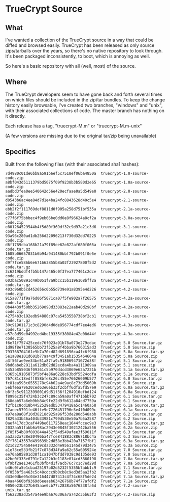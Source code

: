 # TrueCrypt Source

## What

I've wanted a collection of the TrueCrypt source in a way that could be
diffed and browsed easily. TrueCrypt has been released as only source 
zips/tarballs over the years, so there's no native repository to look
through. It's been packaged inconsistently, to boot, which is annoying
as well.

So here's a basic repository with all (well, most) of the source.


## Where

The TrueCrypt developers seem to have gone back and forth several times
on which files should be included in the zip/tar bundles. To keep the
change history easily browsable, I've created two branches, "windows" and
"unix", with their associated collections of code. The master branch has
nothing on it directly.

Each release has a tag, "truecrypt-M.m" or "truecrypt-M.m-unix"

(A few versions are missing due to the original tar/zip being unavailable)


## Specifics

Built from the following files (with their associated sha1 hashes):

    7d4980c01de6bb8a591b6ef5c7518ef06ba4850a  truecrypt-1.0-source-code.zip
    a8bf043d5111379bd5075f09f9238b3b580d2e65  truecrypt-1.0a-source-code.zip
    aadbd3fea0ee540642d56e420ecfaae0a5d549e0  truecrypt-2.0-source-code.zip
    d0543b6ac4ee84d7d1e4ba24fc8843628d40c5e4  truecrypt-2.1-source-code.zip
    ebb2f2f111769def8811d0f905a258d751bf535a  truecrypt-2.1a-source-code.zip
    c77f6f75bbbec4f9eb66be0dd0e8f96624a8cf2a  truecrypt-3.0a-source-code.zip
    e801264529544b4f5d80f369df32c9d97a21c3d6  truecrypt-3.1-source-code.zip
    93a96c280ad1db256d22096213f730d32dd70225  truecrypt-3.1a-source-code.zip
    d6f1789cba168b21a79f89ee62e822af680f066a  truecrypt-4.0-source-code.tar.gz
    1685b06657031b6b94a941480bbf792b091f0e6e  truecrypt-4.0-source-code.zip
    d9f7fce586b6e671663855b8a02f23927800f5d2  truecrypt-4.1-source-code.tar.gz
    3c6219bddf4fb5b147a465c0f37ea777461c2dce  truecrypt-4.1-source-code.zip
    603bac50891c49b051f7a9bcc15b1196168bff2a  truecrypt-4.2-source-code.tar.gz
    403c960b5cd452656c0b55d739e91a8395e4d226  truecrypt-4.2-source-code.zip
    915a8771f9a76d06f5071ca07f5fe902a7f26575  truecrypt-4.2a-source-code.tar.gz
    0b44439f50bb35269098d33083e22aab40d298bf  truecrypt-4.2a-source-code.zip
    42754b3c192edb94880c97ca5453558738bf2cb1  truecrypt-4.3-source-code.tar.gz
    30c91901171c3c8290d4d0de856774cdf7ee4ed6  truecrypt-4.3a-source-code.tar.gz
    e57c8d59e04992ed4be19335f38084e42e08d44f  truecrypt-4.3a-source-code.zip
    f6e71f757425cedc76f023a91b78a073e279cdac  TrueCrypt 5.0 Source.tar.gz
    1d98f8e7130565bb73f525a8f4bba9b766315ad3  TrueCrypt 5.0 Source.zip
    793768704161e9b7a70cd82d691896ca4fc6f988  TrueCrypt 5.0a Source.tar.gz
    5e1a88e101d601b77aa4c9f3451ab1535464664a  TrueCrypt 5.0a Source.zip
    a3f56fae9ee34be51a87fa9c918069471672d38f  TrueCrypt 5.1 Source.tar.gz
    9bd6abeb2911a612db02d82ecda4ba4a111989aa  TrueCrypt 5.1 source.zip
    5453b855036f09361c5b970d4cd3069e62a7221b  TrueCrypt 5.1a Source.tar.gz
    6365b19105873f5bf4e86a6228c63bdf5524cdfa  TrueCrypt 5.1a Source.zip
    767c81c18edff858bfe8c26c455e76626609b577  TrueCrypt 6.0 Source.tar.gz
    fc81ea593c6555278c94b62a4e9ac8c73dd5069b  TrueCrypt 6.0 Source.zip
    5ebfe6a79620ced63e6eb33f2cbff6dfa5fd57e9  TrueCrypt 6.0a Source.tar.gz
    b8f3c5c9112399001d9d51f36f1204910efbd124  TrueCrypt 6.0a Source.zip
    f8996c35f4724b3c247c89ca59a0aff471bbb702  TrueCrypt 6.1 Source.tar.gz
    268dab57a6eb9bb84c9fe22d9fb612a84cd7759a  TrueCrypt 6.1 Source.zip
    f2fb1c8cd18b4452529edb53479418a5c1460a58  TrueCrypt 6.1a Source.tar.gz
    72aeec5791fe46ffe9e7726451796e3e4f0d099c  TrueCrypt 6.1a Source.zip
    a97ea8a68f10d38218d925a96f53de280d548abb  TrueCrypt 6.2 Source.tar.gz
    f829a33b46a404b33981c799d530e50a7b5a2587  TrueCrypt 6.2 Source.zip
    0aef417dc3caf449be6117258eac1644fccec9e3  TrueCrypt 6.2a Source.tar.gz
    2032aa51fabb6a98ac2943e0845f3021242ba556  TrueCrypt 6.2a Source.zip
    2f85f54b80f803844a452f54d549afee3f59011f  TrueCrypt 6.3 Source.tar.gz
    aa3a52a738e20496ba47fce841883c886718bc4a  TrueCrypt 6.3 Source.zip
    87f76143557d499639b2d858e3bb420a7157fbf1  TrueCrypt 6.3a Source.tar.gz
    d21d22754584e419cda332d4e9561145d79d3475  TrueCrypt 6.3a Source.zip
    a1e73ce533fb21f7c878d34fa9a62c55a605924e  TrueCrypt 7.0 Source.tar.gz
    ee70ab85801d38f1ca1047bfdd7038c9d135de93  TrueCrypt 7.0 Source.zip
    42be0f333e6791e7a122b3e1183e014cd3860198  TrueCrypt 7.0a Source.tar.gz
    8f9bf2ae13461fb3bfb4d1f7acb76c7c1c7ed29d  TrueCrypt 7.0a Source.zip
    b46c0fa5e1cbad25197b02d5232f5355b7abb1c9  TrueCrypt 7.1 Source.tar.gz
    0f053bf5a463c5c48cdcc9b0cb8c9ed3d5aa2fb2  TrueCrypt 7.1 Source.zip
    d43e0dbe05c04e316447d87413c4f74c68f5de24  TrueCrypt 7.1a Source.tar.gz
    4baa4660bf9369d6eeaeb63426768b74f77afdf2  TrueCrypt 7.1a Source.zip
    9050e23b327b645aae6cb77c2838a5676338fa6d  TrueCrypt-7.2-source-unix.tar.gz
    f562238ad3547a4ee9ba676306a7a742c35b63f3  TrueCrypt-7.2-source.zip